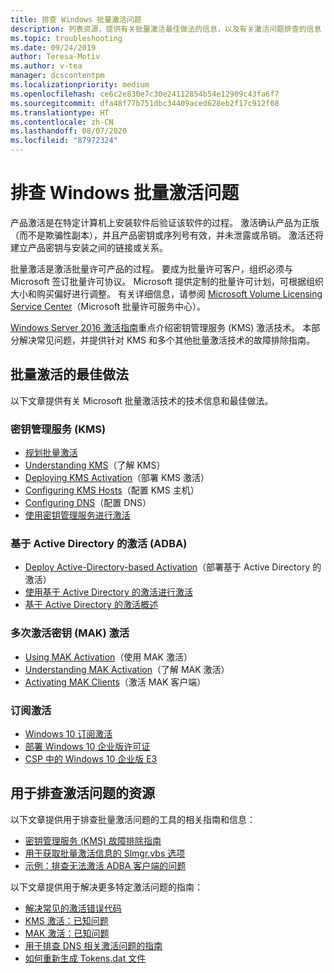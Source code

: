 ```yaml
---
title: 排查 Windows 批量激活问题
description: 列表资源，提供有关批量激活最佳做法的信息，以及有关激活问题排查的信息
ms.topic: troubleshooting
ms.date: 09/24/2019
author: Teresa-Motiv
ms.author: v-tea
manager: dcscontentpm
ms.localizationpriority: medium
ms.openlocfilehash: ce6c2e830e7c30e24112854b54e12909c43fa6f7
ms.sourcegitcommit: dfa48f77b751dbc34409aced628eb2f17c912f08
ms.translationtype: HT
ms.contentlocale: zh-CN
ms.lasthandoff: 08/07/2020
ms.locfileid: "87972324"
---
```

# <a name="troubleshooting-windows-volume-activation"></a>排查 Windows 批量激活问题

产品激活是在特定计算机上安装软件后验证该软件的过程。 激活确认产品为正版（而不是欺骗性副本），并且产品密钥或序列号有效，并未泄露或吊销。 激活还将建立产品密钥与安装之间的链接或关系。

批量激活是激活批量许可产品的过程。 要成为批量许可客户，组织必须与 Microsoft 签订批量许可协议。 Microsoft 提供定制的批量许可计划，可根据组织大小和购买偏好进行调整。 有关详细信息，请参阅 [Microsoft Volume Licensing Service Center](https://www.microsoft.com/Licensing/servicecenter/default.aspx)（Microsoft 批量许可服务中心）。

[Windows Server 2016 激活指南](server-2016-activation.md)重点介绍密钥管理服务 (KMS) 激活技术。 本部分解决常见问题，并提供针对 KMS 和多个其他批量激活技术的故障排除指南。

## <a name="best-practices-for-volume-activation"></a>批量激活的最佳做法

以下文章提供有关 Microsoft 批量激活技术的技术信息和最佳做法。

### <a name="key-management-service-kms"></a>密钥管理服务 (KMS)

- [规划批量激活](/windows/deployment/volume-activation/plan-for-volume-activation-client)
- [Understanding KMS](/previous-versions/tn-archive/ff793434(v=technet.10))（了解 KMS）
- [Deploying KMS Activation](/previous-versions/tn-archive/ff793409%28v=technet.10%29)（部署 KMS 激活）
- [Configuring KMS Hosts](/previous-versions/tn-archive/ff793407%28v%3dtechnet.10%29)（配置 KMS 主机）
- [Configuring DNS](/previous-versions/tn-archive/ff793405%28v%3dtechnet.10%29)（配置 DNS）
- [使用密钥管理服务进行激活](/windows/deployment/volume-activation/activate-using-key-management-service-vamt)

### <a name="active-directory-based-activation-adba"></a>基于 Active Directory 的激活 (ADBA)

- [Deploy Active-Directory-based Activation](/previous-versions/windows/it-pro/windows-server-2012-r2-and-2012/dn502534%28v%3dws.11%29)（部署基于 Active Directory 的激活）
- [使用基于 Active Directory 的激活进行激活](/windows/deployment/volume-activation/activate-using-active-directory-based-activation-client)
- [基于 Active Directory 的激活概述](/windows/deployment/volume-activation/active-directory-based-activation-overview)

### <a name="multiple-activation-key-mak-activation"></a>多次激活密钥 (MAK) 激活

- [Using MAK Activation](/previous-versions/tn-archive/ff793438%28v=technet.10%29)（使用 MAK 激活）
- [Understanding MAK Activation](/previous-versions/tn-archive/ff793435%28v%3dtechnet.10%29)（了解 MAK 激活）
- [Activating MAK Clients](/previous-versions/tn-archive/ff793398%28v%3dtechnet.10%29)（激活 MAK 客户端）

### <a name="subscription-activation"></a>订阅激活

- [Windows 10 订阅激活](/windows/deployment/windows-10-subscription-activation)
- [部署 Windows 10 企业版许可证](/windows/deployment/deploy-enterprise-licenses)
- [CSP 中的 Windows 10 企业版 E3](/windows/deployment/windows-10-enterprise-e3-overview)

## <a name="resources-for-troubleshooting-activation-issues"></a>用于排查激活问题的资源

以下文章提供用于排查批量激活问题的工具的相关指南和信息：

- [密钥管理服务 (KMS) 故障排除指南](activation-troubleshoot-kms-general.md)
- [用于获取批量激活信息的 Slmgr.vbs 选项](activation-slmgr-vbs-options.md)
- [示例：排查无法激活 ADBA 客户端的问题](activation-troubleshoot-adba-clients.md)

以下文章提供用于解决更多特定激活问题的指南：

- [解决常见的激活错误代码](activation-error-codes.md)
- [KMS 激活：已知问题](activation-troubleshoot-KMS-issues.md)
- [MAK 激活：已知问题](activation-troubleshoot-MAK-issues.md)
- [用于排查 DNS 相关激活问题的指南](common-troubleshooting-procedures-kms-dns.md)
- [如何重新生成 Tokens.dat 文件](activation-rebuild-tokens-dat-file.md)
